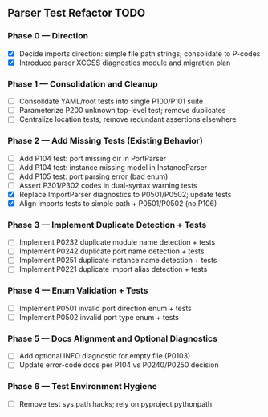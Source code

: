 ## Parser Test Refactor TODO

### Phase 0 — Direction
- [X] Decide imports direction: simple file path strings; consolidate to P-codes
- [X] Introduce parser XCCSS diagnostics module and migration plan

### Phase 1 — Consolidation and Cleanup
- [ ] Consolidate YAML/root tests into single P100/P101 suite
- [ ] Parameterize P200 unknown top-level test; remove duplicates
- [ ] Centralize location tests; remove redundant assertions elsewhere

### Phase 2 — Add Missing Tests (Existing Behavior)
- [ ] Add P104 test: port missing dir in PortParser
- [ ] Add P104 test: instance missing model in InstanceParser
- [ ] Add P105 test: port parsing error (bad enum)
- [ ] Assert P301/P302 codes in dual-syntax warning tests
- [X] Replace ImportParser diagnostics to P0501/P0502; update tests
- [X] Align imports tests to simple path + P0501/P0502 (no P106)

### Phase 3 — Implement Duplicate Detection + Tests
- [ ] Implement P0232 duplicate module name detection + tests
- [ ] Implement P0242 duplicate port name detection + tests
- [ ] Implement P0251 duplicate instance name detection + tests
- [ ] Implement P0221 duplicate import alias detection + tests

### Phase 4 — Enum Validation + Tests
- [ ] Implement P0501 invalid port direction enum + tests
- [ ] Implement P0502 invalid port type enum + tests

### Phase 5 — Docs Alignment and Optional Diagnostics
- [ ] Add optional INFO diagnostic for empty file (P0103)
- [ ] Update error-code docs per P104 vs P0240/P0250 decision

### Phase 6 — Test Environment Hygiene
- [ ] Remove test sys.path hacks; rely on pyproject pythonpath

